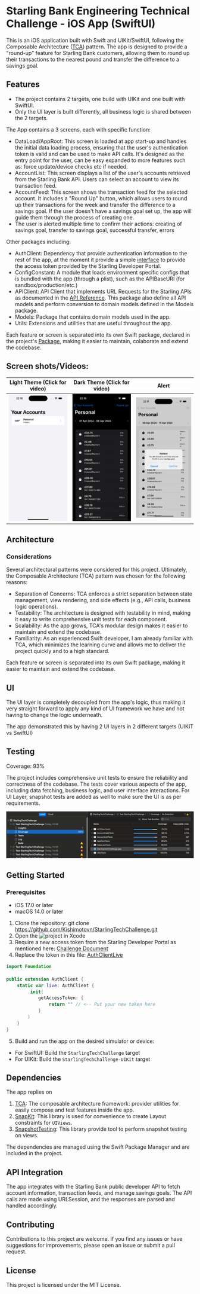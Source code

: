 # Starling Bank Engineering Technical Challenge - iOS App (SwiftUI)

This is an iOS application built with Swift and UIKit/SwiftUI, following the Composable Architecture ([TCA](https://github.com/pointfreeco/swift-composable-architecture)) pattern. The app is designed to provide a "round-up" feature for Starling Bank customers, allowing them to round up their transactions to the nearest pound and transfer the difference to a savings goal.

## Features

- The project contains 2 targets, one build with UIKit and one built with SwiftUI.
- Only the UI layer is built differently, all business logic is shared between the 2 targets.

The App contains a 3 screens, each with specific function:

- DataLoad/AppRoot: This screen is loaded at app start-up and handles the initial data loading process, ensuring that the user's authentication token is valid and can be used to make API calls. It's designed as the entry point for the user, can be easy expanded to more features such as: force update/device checks etc if needed.
- AccountList: This screen displays a list of the user's accounts retrieved from the Starling Bank API. Users can select an account to view its transaction feed.
- AccountFeed: This screen shows the transaction feed for the selected account. It includes a "Round Up" button, which allows users to round up their transactions for the week and transfer the difference to a savings goal. If the user doesn't have a savings goal set up, the app will guide them through the process of creating one.
- The user is alerted multiple time to confirm their actions: creating of savings goal, transfer to savings goal, successful transfer, errors

Other packages including:

- AuthClient: Dependency that provide authentication information to the rest of the app, at the moment it provide a simple [interface](Sources/AuthClient/AuthClientLive.swift) to provide the access token provided by the Starling Developer Portal.
- ConfigConstant: A module that loads environment specific configs that is bundled with the app (through a plist), such as the APIBaseURl (for sandbox/production/etc.)
- APIClient: API Client that implements URL Requests for the Starling APIs as documented in the [API Reference](https://developer.starlingbank.com/docs#api-reference-1). This package also define all API models and perform conversion to domain models defined in the Models package.
- Models: Package that contains domain models used in the app.
- Utils: Extensions and utilities that are useful throughout the app.

Each feature or screen is separated into its own Swift package, declared in the project's [Package](/Package.swift), making it easier to maintain, colaborate and extend the codebase.

## Screen shots/Videos:

| Light Theme (Click for video)                              | Dark Theme (Click for video)                            | Alert                      |
| ---------------------------------------------------------- | ------------------------------------------------------- | -------------------------- |
| [![light Theme](Assets/light.png)](Assets/light_small.mp4) | [![Dark Theme](Assets/dark.png)](Assets/dark_small.mp4) | ![alert](Assets/alert.png) |

## Architecture

### Considerations

Several architectural patterns were considered for this project.
Ultimately, the Composable Architecture (TCA) pattern was chosen for the following reasons:

- Separation of Concerns: TCA enforces a strict separation between state management, view rendering, and side effects (e.g., API calls, business logic operations).
- Testability: The architecture is designed with testability in mind, making it easy to write comprehensive unit tests for each component.
- Scalability: As the app grows, TCA's modular design makes it easier to maintain and extend the codebase.
- Familiarity: As an experienced Swift developer, I am already familiar with TCA, which minimizes the learning curve and allows me to deliver the project quickly and to a high standard.

Each feature or screen is separated into its own Swift package, making it easier to maintain and extend the codebase.

## UI

The UI layer is completely decoupled from the app's logic, thus making it very straight forward to apply any kind of UI framework we have and not having to change the logic underneath.

The app demonstrated this by having 2 UI layers in 2 different targets (UIKIT vs SwiftUI)

## Testing

Coverage: 93%

The project includes comprehensive unit tests to ensure the reliability and correctness of the codebase. The tests cover various aspects of the app, including data fetching, business logic, and user interface interactions.
For UI Layer, snapshot tests are added as well to make sure the UI is as per requirements.

![Test coverage](Assets/test_cov.png)

## Getting Started

### Prerequisites

- iOS 17.0 or later
- macOS 14.0 or later

1. Clone the repository: git clone https://github.com/Kishimotovn/StarlingTechChallenge.git
2. Open the ![project](starling-ios/StarlingTechChallenge.xcodeproj) in Xcode
3. Require a new access token from the Starling Developer Portal as mentioned here: [Challenge Document](Assets/Starling_Bank_Engineering__Technical_Challenge.pdf)
4. Replace the token in this file: [AuthClientLive](Sources/AuthClient/AuthClientLive.swift)

```swift
import Foundation

public extension AuthClient {
    static var live: AuthClient {
        .init(
            getAccessToken: {
                return "" // <-- Put your new token here
            }
        )
    }
}

```

5. Build and run the app on the desired simulator or device:

- For SwiftUI: Build the `StarlingTechChallenge` target
- For UIKit: Build the `StarlingTechChallenge-UIKit` target

## Dependencies

The app replies on

1. [TCA](https://github.com/pointfreeco/swift-composable-architecture): The composable architecture framework: provider utilities for easily compose and test features inside the app.
2. [SnapKit](https://github.com/SnapKit/SnapKit): This library is used for convenience to create Layout constraints for `UIViews`.
3. [SnapshotTesting](https://github.com/pointfreeco/swift-snapshot-testing): This library provide tool to perform snapshot testing on views.

The dependencies are managed using the Swift Package Manager and are included in the project.

## API Integration

The app integrates with the Starling Bank public developer API to fetch account information, transaction feeds, and manage savings goals. The API calls are made using URLSession, and the responses are parsed and handled accordingly.

## Contributing

Contributions to this project are welcome. If you find any issues or have suggestions for improvements, please open an issue or submit a pull request.

## License

This project is licensed under the MIT License.
